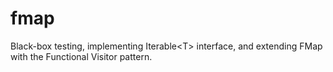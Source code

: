 fmap
====

Black-box testing, implementing Iterable&lt;T> interface, and extending FMap with the Functional Visitor pattern.
